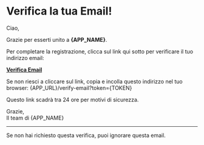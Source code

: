# Verifica la tua Email!

Ciao,

Grazie per esserti unito a **{APP_NAME}**.

Per completare la registrazione, clicca sul link qui sotto per verificare il tuo indirizzo email:

**[Verifica Email]({APP_URL}/verify-email?token={TOKEN})**

Se non riesci a cliccare sul link, copia e incolla questo indirizzo nel tuo browser:
{APP_URL}/verify-email?token={TOKEN}

Questo link scadrà tra 24 ore per motivi di sicurezza.

Grazie,  
Il team di {APP_NAME}

---

Se non hai richiesto questa verifica, puoi ignorare questa email.